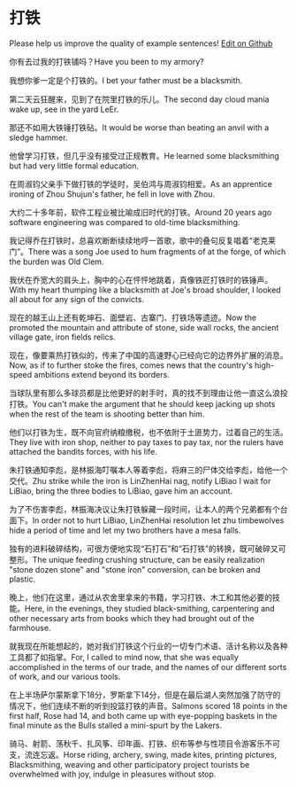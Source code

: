 # 打铁

Please help us improve the quality of example sentences! [Edit on Github](https://github.com/jiyushe/jiyu-example-sentence-source/blob/main/chinese/datie.md)

<p><span class="chinese">你有去过我的打铁铺吗？</span><span class="english">Have you been to my armory?</span></p>

<p><span class="chinese">我想你爹一定是个打铁的。</span><span class="english">I bet your father must be a blacksmith.</span></p>

<p><span class="chinese">第二天云狂醒来，见到了在院里打铁的乐儿。</span><span class="english">The second day cloud mania wake up, see in the yard LeEr.</span></p>

<p><span class="chinese">那还不如用大铁锤打铁砧。</span><span class="english">It would be worse than beating an anvil with a sledge hammer.</span></p>

<p><span class="chinese">他曾学习打铁，但几乎没有接受过正规教育。</span><span class="english">He learned some blacksmithing but had very little formal education.</span></p>

<p><span class="chinese">在周淑钧父亲手下做打铁的学徒时，吴伯鸿与周淑钧相爱。</span><span class="english">As an apprentice ironing of Zhou Shujun's father, he fell in love with Zhou.</span></p>

<p><span class="chinese">大约二十多年前，软件工程业被比喻成旧时代的打铁。</span><span class="english">Around 20 years ago software engineering was compared to old-time blacksmithing.</span></p>

<p><span class="chinese">我记得乔在打铁时，总喜欢断断续续地哼一首歌，歌中的叠句反复唱着“老克莱门”。</span><span class="english">There was a song Joe used to hum fragments of at the forge, of which the burden was Old Clem.</span></p>

<p><span class="chinese">我伏在乔宽大的肩头上，胸中的心在怦怦地跳着，真像铁匠打铁时的铁锤声。</span><span class="english">With my heart thumping like a blacksmith at Joe's broad shoulder, I looked all about for any sign of the convicts.</span></p>

<p><span class="chinese">现在的越王山上还有乾坤石、面壁岩、古寨门、打铁场等遗迹。</span><span class="english">Now the promoted the mountain and attribute of stone, side wall rocks, the ancient village gate, iron fields relics.</span></p>

<p><span class="chinese">现在，像要乘热打铁似的，传来了中国的高速野心已经向它的边界外扩展的消息。</span><span class="english">Now, as if to further stoke the fires, comes news that the country's high-speed ambitions extend beyond its borders.</span></p>

<p><span class="chinese">当球队里有那么多球员都是比他更好的射手时，真的找不到理由让他一直这么浪投打铁。</span><span class="english">You can't make the argument that he should keep jacking up shots when the rest of the team is shooting better than him.</span></p>

<p><span class="chinese">他们以打铁为生，既不向官府纳粮缴税，也不依附于土匪势力，过着自己的生活。</span><span class="english">They live with iron shop, neither to pay taxes to pay tax, nor the rulers have attached the bandits forces, with his life.</span></p>

<p><span class="chinese">朱打铁通知李彪，是林振海叮嘱本人等着李彪，将麻三的尸体交给李彪，给他一个交代。</span><span class="english">Zhu strike while the iron is LinZhenHai nag, notify LiBiao I wait for LiBiao, bring the three bodies to LiBiao, gave him an account.</span></p>

<p><span class="chinese">为了不伤害李彪，林振海决议让朱打铁躲藏一段时间，让本人的两个兄弟都有个台面下。</span><span class="english">In order not to hurt LiBiao, LinZhenHai resolution let zhu timbewolves hide a period of time and let my two brothers have a mesa falls.</span></p>

<p><span class="chinese">独有的进料破碎结构，可很方便地实现“石打石”和“石打铁”的转换，既可破碎又可整形。</span><span class="english">The unique feeding crushing structure, can be easily realization "stone dozen stone" and "stone iron" conversion, can be broken and plastic.</span></p>

<p><span class="chinese">晚上，他们在这里，通过从农舍里拿来的书籍，学习打铁、木工和其他必要的技能。</span><span class="english">Here, in the evenings, they studied black-smithing, carpentering and other necessary arts from books which they had brought out of the farmhouse.</span></p>

<p><span class="chinese">就我现在所能想起的，她对我们打铁这个行业的一切专门术语、活计名称以及各种工具都了如指掌。</span><span class="english">For, I called to mind now, that she was equally accomplished in the terms of our trade, and the names of our different sorts of work, and our various tools.</span></p>

<p><span class="chinese">在上半场萨尔蒙斯拿下18分，罗斯拿下14分，但是在最后湖人突然加强了防守的情况下，他们连续不断的听到投篮打铁的声音。</span><span class="english">Salmons scored 18 points in the first half, Rose had 14, and both came up with eye-popping baskets in the final minute as the Bulls stalled a mini-spurt by the Lakers.</span></p>

<p><span class="chinese">骑马、射箭、荡秋千、扎风筝、印年画、打铁、织布等参与性项目令游客乐不可支，流连忘返。</span><span class="english">Horse riding, archery, swing, made kites, printing pictures, Blacksmithing, weaving and other participatory project tourists be overwhelmed with joy, indulge in pleasures without stop.</span></p>

